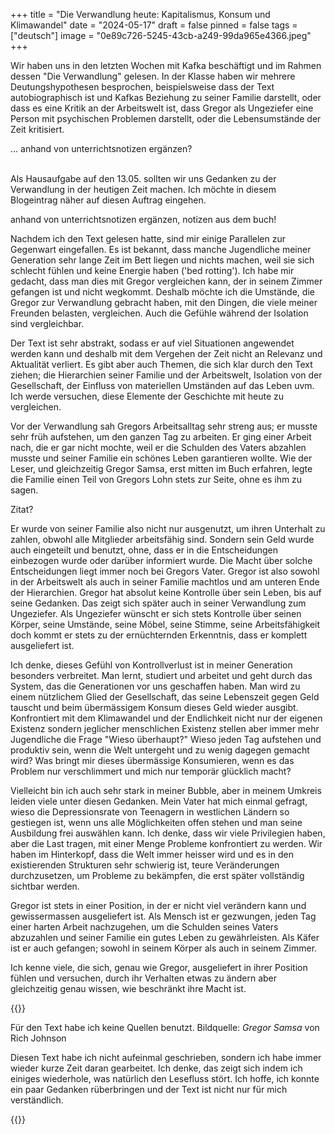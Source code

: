 +++
title = "Die Verwandlung heute: Kapitalismus, Konsum und Klimawandel"
date = "2024-05-17"
draft = false
pinned = false
tags = ["deutsch"]
image = "0e89c726-5245-43cb-a249-99da965e4366.jpeg"
+++
<!--StartFragment-->

Wir haben uns in den letzten Wochen mit Kafka beschäftigt und im Rahmen dessen "Die Verwandlung" gelesen. In der Klasse haben wir mehrere Deutungshypothesen besprochen, beispielsweise dass der Text autobiographisch ist und Kafkas Beziehung zu seiner Familie darstellt, oder dass es eine Kritik an der Arbeitswelt ist, dass Gregor als Ungeziefer eine Person mit psychischen Problemen darstellt, oder die Lebensumstände der Zeit kritisiert.

… anhand von unterrichtsnotizen ergänzen?

\
Als Hausaufgabe auf den 13.05. sollten wir uns Gedanken zu der Verwandlung in der heutigen Zeit machen. Ich möchte in diesem Blogeintrag näher auf diesen Auftrag eingehen.

anhand von unterrichtsnotizen ergänzen, notizen aus dem buch!

Nachdem ich den Text gelesen hatte, sind mir einige Parallelen zur Gegenwart eingefallen. Es ist bekannt, dass manche Jugendliche meiner Generation sehr lange Zeit im Bett liegen und nichts machen, weil sie sich schlecht fühlen und keine Energie haben ('bed rotting'). Ich habe mir gedacht, dass man dies mit Gregor vergleichen kann, der in seinem Zimmer gefangen ist und nicht wegkommt. Deshalb möchte ich die Umstände, die Gregor zur Verwandlung gebracht haben, mit den Dingen, die viele meiner Freunden belasten, vergleichen. Auch die Gefühle während der Isolation sind vergleichbar.

Der Text ist sehr abstrakt, sodass er auf viel Situationen angewendet werden kann und deshalb mit dem Vergehen der Zeit nicht an Relevanz und Aktualität verliert. Es gibt aber auch Themen, die sich klar durch den Text ziehen; die Hierarchien seiner Familie und der Arbeitswelt, Isolation von der Gesellschaft, der Einfluss von materiellen Umständen auf das Leben uvm. Ich werde versuchen, diese Elemente der Geschichte mit heute zu vergleichen. 

Vor der Verwandlung sah Gregors Arbeitsalltag sehr streng aus; er musste sehr früh aufstehen, um den ganzen Tag zu arbeiten. Er ging einer Arbeit nach, die er gar nicht mochte, weil er die Schulden des Vaters abzahlen musste und seiner Familie ein schönes Leben garantieren wollte. Wie der Leser, und gleichzeitig Gregor Samsa, erst mitten im Buch erfahren, legte die Familie einen Teil von Gregors Lohn stets zur Seite, ohne es ihm zu sagen.

Zitat?

Er wurde von seiner Familie also nicht nur ausgenutzt, um ihren Unterhalt zu zahlen, obwohl alle Mitglieder arbeitsfähig sind. Sondern sein Geld wurde auch eingeteilt und benutzt, ohne, dass er in die Entscheidungen einbezogen wurde oder darüber informiert wurde. Die Macht über solche Entscheidungen liegt immer noch bei Gregors Vater. Gregor ist also sowohl in der Arbeitswelt als auch in seiner Familie machtlos und am unteren Ende der Hierarchien. Gregor hat absolut keine Kontrolle über sein Leben, bis auf seine Gedanken. Das zeigt sich später auch in seiner Verwandlung zum Ungeziefer. Als Ungeziefer wünscht er sich stets Kontrolle über seinen Körper, seine Umstände, seine Möbel, seine Stimme, seine Arbeitsfähigkeit doch kommt er stets zu der ernüchternden Erkenntnis, dass er komplett ausgeliefert ist. 

Ich denke, dieses Gefühl von Kontrollverlust ist in meiner Generation besonders verbreitet. Man lernt, studiert und arbeitet und geht durch das System, das die Generationen vor uns geschaffen haben. Man wird zu einem nützlichem Glied der Gesellschaft, das seine Lebenszeit gegen Geld tauscht und beim übermässigem Konsum dieses Geld wieder ausgibt. Konfrontiert mit dem Klimawandel und der Endlichkeit nicht nur der eigenen Existenz sondern jeglicher menschlichen Existenz stellen aber immer mehr Jugendliche die Frage "Wieso überhaupt?" Wieso jeden Tag aufstehen und produktiv sein, wenn die Welt untergeht und zu wenig dagegen gemacht wird? Was bringt mir dieses übermässige Konsumieren, wenn es das Problem nur verschlimmert und mich nur temporär glücklich macht?

Vielleicht bin ich auch sehr stark in meiner Bubble, aber in meinem Umkreis leiden viele unter diesen Gedanken. Mein Vater hat mich einmal gefragt, wieso die Depressionsrate von Teenagern in westlichen Ländern so gestiegen ist, wenn uns alle Möglichkeiten offen stehen und man seine Ausbildung frei auswählen kann. Ich denke, dass wir viele Privilegien haben, aber die Last tragen, mit einer Menge Probleme konfrontiert zu werden. Wir haben im Hinterkopf, dass die Welt immer heisser wird und es in den existierenden Strukturen sehr schwierig ist, teure Veränderungen durchzusetzen, um Probleme zu bekämpfen, die erst später vollständig sichtbar werden.

Gregor ist stets in einer Position, in der er nicht viel verändern kann und gewissermassen ausgeliefert ist. Als Mensch ist er gezwungen, jeden Tag einer harten Arbeit nachzugehen, um die Schulden seines Vaters abzuzahlen und seiner Familie ein gutes Leben zu gewährleisten. Als Käfer ist er auch gefangen; sowohl in seinem Körper als auch in seinem Zimmer. 

Ich kenne viele, die sich, genau wie Gregor, ausgeliefert in ihrer Position fühlen und versuchen, durch ihr Verhalten etwas zu ändern aber gleichzeitig genau wissen, wie beschränkt ihre Macht ist. 

<!--EndFragment-->

{{<box>}}

Für den Text habe ich keine Quellen benutzt. Bildquelle: *Gregor Samsa* von Rich Johnson

Diesen Text habe ich nicht aufeinmal geschrieben, sondern ich habe immer wieder kurze Zeit daran gearbeitet. Ich denke, das zeigt sich indem ich einiges wiederhole, was natürlich den Lesefluss stört. Ich hoffe, ich konnte ein paar Gedanken rüberbringen und der Text ist nicht nur für mich verständlich.

<!--EndFragment-->

{{</box>}}